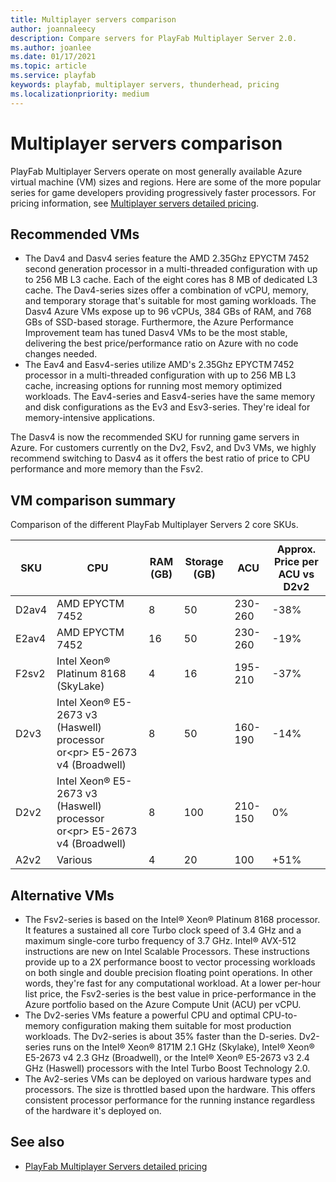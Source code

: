 ```yaml
---
title: Multiplayer servers comparison
author: joannaleecy
description: Compare servers for PlayFab Multiplayer Server 2.0.
ms.author: joanlee
ms.date: 01/17/2021
ms.topic: article
ms.service: playfab
keywords: playfab, multiplayer servers, thunderhead, pricing
ms.localizationpriority: medium
---
```


# Multiplayer servers comparison

PlayFab Multiplayer Servers operate on most generally available Azure virtual machine (VM) sizes and regions. Here are some of the more popular series for game developers providing progressively faster processors. For pricing information, see [Multiplayer servers detailed pricing](https://playfab.com/mps-detailed-pricing/).

## Recommended VMs

- The Dav4 and Dasv4 series feature the AMD 2.35Ghz EPYCTM 7452 second generation processor in a multi-threaded configuration with up to 256 MB L3 cache. Each of the eight cores has 8 MB of dedicated L3 cache. The Dav4-series sizes offer a combination of vCPU, memory, and temporary storage that's suitable for most gaming workloads. The Dasv4 Azure VMs expose up to 96 vCPUs, 384 GBs of RAM, and 768 GBs of SSD-based storage. Furthermore, the Azure Performance Improvement team has tuned Dasv4 VMs to be the most stable, delivering the best price/performance ratio on Azure with no code changes needed.
- The Eav4 and Easv4-series utilize AMD's 2.35Ghz EPYCTM 7452 processor in a multi-threaded configuration with up to 256 MB L3 cache, increasing options for running most memory optimized workloads. The Eav4-series and Easv4-series have the same memory and disk configurations as the Ev3 and Esv3-series. They're ideal for memory-intensive applications. 

The Dasv4 is now the recommended SKU for running game servers in Azure. For customers currently on the Dv2, Fsv2, and Dv3 VMs, we highly recommend switching to Dasv4 as it offers the best ratio of price to CPU performance and more memory than the Fsv2.

## VM comparison summary

Comparison of the different PlayFab Multiplayer Servers 2 core SKUs.

| SKU | CPU | RAM (GB) | Storage (GB) |  ACU |  Approx. Price per ACU vs D2v2|
|----------|------|-----|---------|--------|----------|
|D2av4|AMD EPYCTM 7452| 8 |50 |230-260|-38%|
|E2av4|AMD EPYCTM 7452| 16 |50 |230-260|-19%|
|F2sv2|Intel Xeon® Platinum 8168 (SkyLake)| 4 |16 |195-210|-37%|
|D2v3|Intel Xeon® E5-2673 v3 (Haswell) processor or\<pr> E5-2673 v4 (Broadwell)| 8 |50 |160-190|-14%|
|D2v2|Intel Xeon® E5-2673 v3 (Haswell) processor or\<pr> E5-2673 v4 (Broadwell)| 8 |100 |210-150|0%|
|A2v2|Various| 4 |20 |100|+51%|

## Alternative VMs

- The Fsv2-series is based on the Intel® Xeon® Platinum 8168 processor. It features a sustained all core Turbo clock speed of 3.4 GHz and a maximum single-core turbo frequency of 3.7 GHz. Intel® AVX-512 instructions are new on Intel Scalable Processors. These instructions provide up to a 2X performance boost to vector processing workloads on both single and double precision floating point operations. In other words, they're fast for any computational workload. At a lower per-hour list price, the Fsv2-series is the best value in price-performance in the Azure portfolio based on the Azure Compute Unit (ACU) per vCPU.
- The Dv2-series VMs feature a  powerful CPU and optimal CPU-to-memory configuration making them suitable for most production workloads. The Dv2-series is about 35% faster than the D-series. Dv2-series runs on the Intel® Xeon® 8171M 2.1 GHz (Skylake), Intel® Xeon® E5-2673 v4 2.3 GHz (Broadwell), or the Intel® Xeon® E5-2673 v3 2.4 GHz (Haswell) processors with the Intel Turbo Boost Technology 2.0.
- The Av2-series VMs can be deployed on various hardware types and processors. The size is throttled based upon the hardware. This offers consistent processor performance for the running instance regardless of the hardware it's deployed on.

## See also

* [PlayFab Multiplayer Servers detailed pricing](https://playfab.com/mps-detailed-pricing/)
